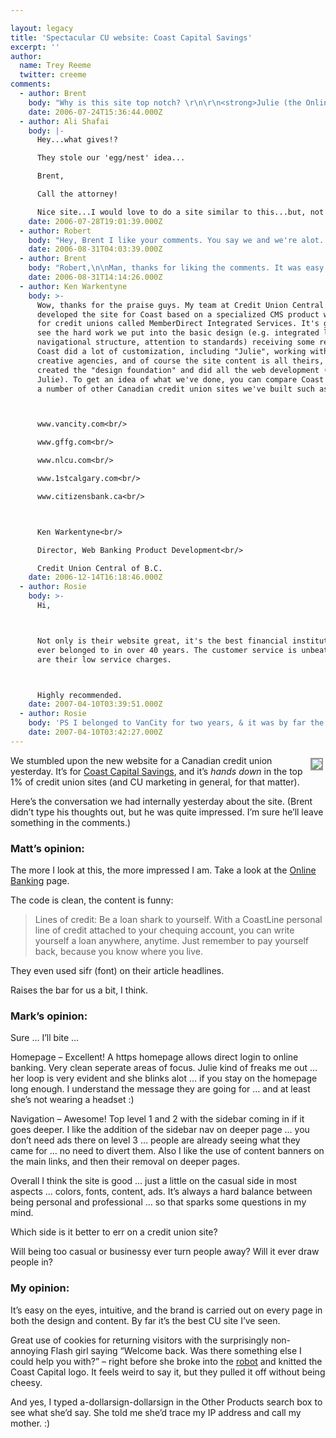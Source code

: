 ```yaml
---

layout: legacy
title: 'Spectacular CU website: Coast Capital Savings'
excerpt: ''
author:
  name: Trey Reeme
  twitter: creeme
comments:
  - author: Brent
    body: "Why is this site top notch? \r\n\r\n<strong>Julie (the Online Greeter™) is engaging.</strong> This approach reminded me a less ridiculous <a href=\"http://www.subservientchicken.com/\">subserviant chicken</a>. Coast Capital has allowed their site to react with me on a two way street, and at more levels than their online banking and loan applications. I sat there for quite a while and typed in random words, some financial and some not, just to see what Julie would say and do. And each time the word was financially themed, I was unwittingly marketed, informed of what CCSCU could do for me. And I didn't mind at all. It was relevant - I asked for it for crying out loud.\r\n\r\nPlus, the fact that Trey typed a naughty word into a credit union site and got scolded is beautiful.\r\n\r\n<strong>The navigation is simple and intuitive.</strong> I love to see financial sites break their content into personal and business at the top level. It's definitely something we're learning to incorporate into our information architecture design. Any given user automatically nixes 50% of inapplicable content right off the bat. Plus it's much easier to look at and maneuver than a primary navigation of 10+ items. \r\n\r\n<strong>The <a href=\"https://www.coastcapitalsavings.com/Features/Launch/?mdi-campaign=PersonalSecCalloutNewSite\">\"new website\" page</a> makes the transition easy.</a></strong> It never fails that when we launch a new site, at least one person will write in complaining that we've pulled the ground out from under them. People are resistant to change, even if the change is a vast improvement. By including a <a href=\"https://www.coastcapitalsavings.com/Features/Launch/Tour/\">tour of the new site</a> and a <a href=\"https://www.coastcapitalsavings.com/Features/Launch/Website_FAQ/\">New Website FAQ</a> Coastal Capital keeps their members from feeling alienated and left behind. The best way to encourage use is educate and promote understanding.\r\n\r\n<strong>The site's copy is conversational.</strong> As you have probably seen, we're big advocates of marketing through conversation instead of plastic sales-speak. They joke around, which makes it easier to digest, but also hit their mark by communicating each message clearly.\r\n\r\nHow do they describe their rates? \"Here's what is will cost to get some money from us.\" How much more real and trustworthy is that than some inflated boast about having the best rates, followed by a series of cautionary compliance-driven asterisks? \r\n\r\n<br/><br/>...Man, I ended up saying a lot more about that site than I originally intended. I get excited about great work, alright?\r\n\r\n"
    date: 2006-07-24T15:36:44.000Z
  - author: Ali Shafai
    body: |-
      Hey...what gives!?

      They stole our 'egg/nest' idea...

      Brent,

      Call the attorney!

      Nice site...I would love to do a site similar to this...but, not sure if we can be this bold...
    date: 2006-07-28T19:01:39.000Z
  - author: Robert
    body: "Hey, Brent I like your comments. You say we and we're alot. Who is we? I have been studying what credit unions are doing with their marketing. What they are trying to do to stand out from the banks. I have been going to each site, which their are alot. Do you know of any good resource sites? I found one <a href=\"http://www.creditunionl.com\">http://www.creditunionl.com</a>, but they are still growing their site. It looks like they will have alot of good info, so I will check back with them later.\r\n\r\nAs for this site, I was suprised that a credit union put the toilet on their sales page for online accounts."
    date: 2006-08-31T04:03:39.000Z
  - author: Brent
    body: "Robert,\n\nMan, thanks for liking the comments. It was easy to get excited about \"CCS's site\":https://www.coastcapitalsavings.com/ because its so luscious. \n\nAnd by \"we,\" I meant \"Trabian\":http://www.trabian.com, the web-development alter-egos of the \"OpenSource CU team\":http://www.opensourcecu.com/pages/team. \n\nWhat kind of resources are you looking for? Check out our \"blogroll\":http://www.opensourcecu.com/pages/blogroll for a roster of credit union and credit union-minded blogs. And the \"NCUA\":http://www.ncua.gov database is always a good place to find specific credit union information.\n\nI absolutely love that they put a toilet on their online banking section. You can do your banking from the throne if you want to! That sir, is convenience to the extreme, and the -American- Canadian Way."
    date: 2006-08-31T14:14:26.000Z
  - author: Ken Warkentyne
    body: >-
      Wow, thanks for the praise guys. My team at Credit Union Central of B.C.
      developed the site for Coast based on a specialized CMS product we built
      for credit unions called MemberDirect Integrated Services. It's great to
      see the hard work we put into the basic design (e.g. integrated login,
      navigational structure, attention to standards) receiving some recognition.
      Coast did a lot of customization, including "Julie", working with their own
      creative agencies, and of course the site content is all theirs, but we
      created the "design foundation" and did all the web development (except
      Julie). To get an idea of what we've done, you can compare Coast with
      a number of other Canadian credit union sites we've built such as:



      www.vancity.com<br/>

      www.gffg.com<br/>

      www.nlcu.com<br/>

      www.1stcalgary.com<br/>

      www.citizensbank.ca<br/>



      Ken Warkentyne<br/>

      Director, Web Banking Product Development<br/>

      Credit Union Central of B.C.
    date: 2006-12-14T16:18:46.000Z
  - author: Rosie
    body: >-
      Hi,



      Not only is their website great, it's the best financial institution I've
      ever belonged to in over 40 years. The customer service is unbeatable, as
      are their low service charges.



      Highly recommended.
    date: 2007-04-10T03:39:51.000Z
  - author: Rosie
    body: 'PS I belonged to VanCity for two years, & it was by far the worst financial institution. Requests for customer service were repeatedly ignored, they messed with my accounts something terrible, they were reluctant to help when my credit card was phished. I was inundated with "surveys" they farmed out to phone solicitation companies. Vancity is a nightmare. I pulled two accounts & two credit cards, headed for VanCity. Before that HSBC was pretty good to me for 12 years.'
    date: 2007-04-10T03:42:27.000Z
---
```


<p><a href="https://www.coastcapitalsavings.com"><img src="http://cu.trabian.com/trabian/internalprojectsandmisccommunication/Coast_ss.jpg" style="float:right; border: 2px solid #999999; margin: 4px;"></a>We stumbled upon the new website for a Canadian credit union yesterday.  It&#8217;s for <a href="https://www.coastcapitalsavings.com/">Coast Capital Savings</a>, and it&#8217;s <em>hands down</em> in the top 1% of credit union sites (and CU marketing in general, for that matter).</p>
<p>Here&#8217;s the conversation we had internally yesterday about the site. (Brent didn&#8217;t type his thoughts out, but he was quite impressed.  I&#8217;m sure he&#8217;ll leave something in the comments.)</p>
<h3>Matt&#8217;s opinion:</h3>
<p>The more I look at this, the more impressed I am. Take a look at the <a href="https://www.coastcapitalsavings.com/Online_Banking/">Online Banking</a> page.</p>
<p>The code is clean, the content is funny:</p>
<blockquote>
<p>Lines of credit: Be a loan shark to yourself. With a CoastLine personal line of credit attached to your chequing account, you can write yourself a loan anywhere, anytime. Just remember to pay yourself back, because you know where you live.</p>
</blockquote>
<p>They even used sifr (font) on their article headlines.</p>
<p>Raises the bar for us a bit, I think.</p>
<h3>Mark&#8217;s opinion:</h3>
<p>Sure &#8230; I&#8217;ll bite &#8230;</p>
<p>Homepage &#8211; Excellent! A https homepage allows direct login to online banking. Very clean seperate areas of focus. Julie kind of freaks me out &#8230; her loop is very evident and she blinks alot &#8230; if you stay on the homepage long enough. I understand the message they are going for &#8230; and at least she’s not wearing a headset :)</p>
<p>Navigation &#8211; Awesome! Top level 1 and 2 with the sidebar coming in if it goes deeper. I like the addition of the sidebar nav on deeper page &#8230; you don&#8217;t need ads there on level 3 &#8230; people are already seeing what they came for &#8230; no need to divert them. Also I like the use of content banners on the main links, and then their removal on deeper pages.</p>
<p>Overall I think the site is good &#8230; just a little on the casual side in most aspects &#8230; colors, fonts, content, ads. It&#8217;s always a hard balance between being personal and professional &#8230; so that sparks some questions in my mind.</p>
<p>Which side is it better to err on a credit union site?</p>
<p>Will being too casual or businessy ever turn people away? Will it ever draw people in?</p>
<h3>My opinion:</h3>
<p>It&#8217;s easy on the eyes, intuitive, and the brand is carried out on every page in both the design and content.  By far it&#8217;s the best CU site I&#8217;ve seen.</p>
<p>Great use of cookies for returning visitors with the surprisingly non-annoying Flash girl saying &#8220;Welcome back.  Was there something else I could help you with?&#8221; &#8211; right before she broke into the <a href="http://en.wikipedia.org/wiki/The_robot">robot</a> and knitted the Coast Capital logo.  It feels weird to say it, but they pulled it off without being cheesy.</p>
<p>And yes, I typed a-dollarsign-dollarsign in the Other Products search box to see what she&#8217;d say.  She told me she&#8217;d trace my IP address and call my mother.  :)</p>